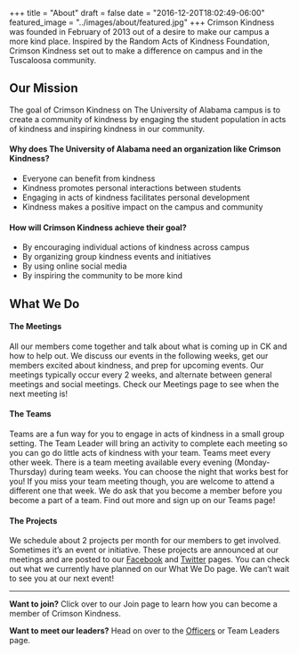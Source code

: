 +++
title = "About"
draft = false
date = "2016-12-20T18:02:49-06:00"
featured_image = "../images/about/featured.jpg"
+++
Crimson Kindness was founded in February of 2013 out of a desire to make our
campus a more kind place. Inspired by the Random Acts of Kindness Foundation,
Crimson Kindness set out to make a difference on campus and in the Tuscaloosa
community.

## Our Mission

The goal of Crimson Kindness on The University of Alabama campus is to create a
community of kindness by engaging the student population in acts of kindness and
inspiring kindness in our community.

#### Why does The University of Alabama need an organization like Crimson Kindness?

- Everyone can benefit from kindness
- Kindness promotes personal interactions between students
- Engaging in acts of kindness facilitates personal development
- Kindness makes a positive impact on the campus and community

#### How will Crimson Kindness achieve their goal?

- By encouraging individual actions of kindness across campus
- By organizing group kindness events and initiatives
- By using online social media
- By inspiring the community to be more kind

## What We Do

#### The Meetings

All our members come together and talk about what is coming up in CK and how to
help out. We discuss our events in the following weeks, get our members excited
about kindness, and prep for upcoming events. Our meetings typically occur every
2 weeks, and alternate between general meetings and social meetings. Check our
Meetings page to see when the next meeting is!

#### The Teams

Teams are a fun way for you to engage in acts of kindness in a small group setting.
The Team Leader will bring an activity to complete each meeting so you can go do
little acts of kindness with your team. Teams meet every other week. There is a
team meeting available every evening (Monday-Thursday) during team weeks. You
can choose the night that works best for you! If you miss your team meeting
though, you are welcome to attend a different one that week. We do ask that you
become a member before you become a part of a team. Find out more and sign up
on our Teams page!

#### The Projects

We schedule about 2 projects per month for our members to get involved. Sometimes
it’s an event or initiative. These projects are announced at our meetings and are
posted to our [Facebook](http://facebook.com/CrimsonKindness) and
[Twitter](http://twitter.com/CrimsonKindness) pages. You can check out what we
currently have planned on our What We Do page. We can’t wait to see you at our next event!

---

**Want to join?** Click over to our Join page to learn how you can become a
member of Crimson Kindness.

**Want to meet our leaders?** Head on over to the [Officers](../officers) or Team Leaders page.
